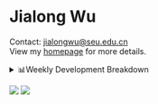 #  Jialong Wu

Contact: jialongwu@seu.edu.cn<br>
View my [homepage](https://callanwu.github.io/) for more details.

<details><summary>📊Weekly Development Breakdown</summary>

<!--START_SECTION:waka-->

```txt
From: 16 November 2024 - To: 23 November 2024

Total Time: 12 hrs 44 mins

Python     9 hrs 21 mins   ██████████████████▒░░░░░░   73.51 %
JSON       2 hrs 32 mins   █████░░░░░░░░░░░░░░░░░░░░   20.01 %
CSV        24 mins         ▓░░░░░░░░░░░░░░░░░░░░░░░░   03.21 %
Bash       20 mins         ▓░░░░░░░░░░░░░░░░░░░░░░░░   02.72 %
Text       2 mins          ░░░░░░░░░░░░░░░░░░░░░░░░░   00.39 %
```

<!--END_SECTION:waka-->

[![wakatime](https://wakatime.com/badge/user/c6720b29-9431-4a60-bc9d-e1fb2b6bd65f.svg)](https://wakatime.com/@c6720b29-9431-4a60-bc9d-e1fb2b6bd65f)
</details>

[![](https://img.shields.io/badge/Google%20Scholar-4385FE.svg?&color=d6d6d6&style=flat-square&logo=google-scholar)](https://scholar.google.com/citations?user=6eg2m4YAAAAJ)
![](https://komarev.com/ghpvc/?username=callanwu)
